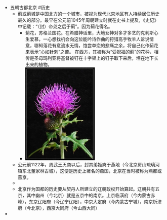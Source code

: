 - 五朝古都北京 #历史
	- 蓟或蓟城是中国北方的一个城市，被视为现代北京地区有人持续居住历史最久的部分。最早在公元前1045年周朝建立时就在史书上提及，《史记》中记载：“（封）帝尧之后于蓟”。因为蓟花得名。
		- 蓟花，苏格兰国花。在希腊神话里，大地女神对多才多艺的克利斯心生爱慕，一心想找机会向这位能吟诗作曲的狩猎高手牧羊人诉说情意，哪知落花有意流水无情，饱尝单恋的悲痛之余，将自己化作蓟花来表示“心如针刺”之苦。 在西方，其被称为“受祝福的蓟”的花种，相传是圣母玛利亚将基督被钉在十字架上的钉子取下来后，埋在地下长出来的植物。
		- ![image.png](../assets/image_1660178068111_0.png)
	- 公元前1122年，周武王灭商以后，封其弟姬奭于燕地（今北京房山琉璃河镇东北董家林古城），这便是历史上著名的燕国，北京在当时被称为燕都或燕京。
	-
	- 北京作为国都的历史要从契丹人所建立的辽朝政权开始算起。辽朝共有五京，其中幽州（今北京）就是五京中的南京。上京临潢府（今内蒙古赤峰），东京辽阳府（今辽宁辽阳），中京大定府（今内蒙古宁城），南京析津府（今北京），西京大同府（今山西大同）
-